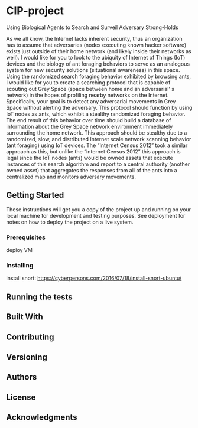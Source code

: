 # CIP-project
Using Biological Agents to Search and Surveil Adversary Strong-Holds 

As we all know, the Internet lacks inherent security, thus an organization has to assume that adversaries (nodes executing known hacker software) exists just outside of their home network (and likely inside their networks as well). I would like for you to look to the ubiquity of Internet of Things (IoT) devices and the biology of ant foraging behaviors to serve as an analogous system for new security solutions (situational awareness) in this space. Using the randomized search foraging behavior exhibited by browsing ants, I would like for you to create a searching protocol that is capable of scouting out Grey Space (space between home and an adversarial’ s network) in the hopes of profiling nearby networks on the Internet. Specifically, your goal is to detect any adversarial movements in Grey Space without alerting the adversary. This protocol should function by using IoT nodes as ants, which exhibit a stealthy randomized foraging behavior. The end result of this behavior over time should build a database of information about the Grey Space network environment immediately surrounding the home network. This approach should be stealthy due to a randomized, slow, and distributed Internet scale network scanning behavior (ant foraging) using IoT devices. The “Internet Census 2012” took a similar approach as this, but unlike the “Internet Census 2012” this approach is legal since the IoT nodes (ants) would be owned assets that execute instances of this search algorithm and report to a central authority (another owned asset) that aggregates the responses from all of the ants into a centralized map and monitors adversary movements.

## Getting Started

These instructions will get you a copy of the project up and running on your local machine for development and testing purposes. See deployment for notes on how to deploy the project on a live system.

### Prerequisites

deploy VM

### Installing

install snort: https://cyberpersons.com/2016/07/18/install-snort-ubuntu/

## Running the tests



## Built With

## Contributing


## Versioning

## Authors

## License



## Acknowledgments


